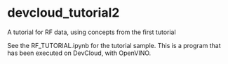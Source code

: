 # devcloud_tutorial2
A tutorial for RF data, using concepts from the first tutorial

See the RF_TUTORIAL.ipynb for the tutorial sample. This is a program that has been executed on DevCloud, with OpenVINO.
